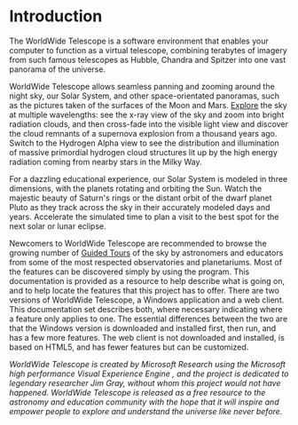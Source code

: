 # Introduction

The WorldWide Telescope is a software environment that enables your computer to function as a virtual telescope, combining terabytes of imagery from such famous telescopes as Hubble, Chandra and Spitzer into one vast panorama of the universe.

WorldWide Telescope allows seamless panning and zooming around the night sky, our Solar System, and other space-orientated panoramas, such as the pictures taken of the surfaces of the Moon and Mars. [Explore](explore.md) the sky at multiple wavelengths: see the x-ray view of the sky and zoom into bright radiation clouds, and then cross-fade into the visible light view and discover the cloud remnants of a supernova explosion from a thousand years ago. Switch to the Hydrogen Alpha view to see the distribution and illumination of massive primordial hydrogen cloud structures lit up by the high energy radiation coming from nearby stars in the Milky Way.

For a dazzling educational experience, our Solar System is modeled in three dimensions, with the planets rotating and orbiting the Sun. Watch the majestic beauty of Saturn's rings or the distant orbit of the dwarf planet Pluto as they track across the sky in their accurately modeled days and years. Accelerate the simulated time to plan a visit to the best spot for the next solar or lunar eclipse.

Newcomers to WorldWide Telescope are recommended to browse the growing number of [Guided Tours](guidedtours.md) of the sky by astronomers and educators from some of the most respected observatories and planetariums. Most of the features can be discovered simply by using the program. This documentation is provided as a resource to help describe what is going on, and to help locate the features that this project has to offer. There are two versions of WorldWide Telescope, a Windows application and a web client. This documentation set describes both, where necessary indicating where a feature only applies to one. The essential differences between the two are that the Windows version is downloaded and installed first, then run, and has a few more features. The web client is not downloaded and installed, is based on HTML5, and has fewer features but can be customized.

_WorldWide Telescope is created by Microsoft Research using the Microsoft high performance Visual Experience Engine , and the project is dedicated  to legendary researcher Jim Gray, without whom this project would not have happened. WorldWide Telescope is released as a free resource to the astronomy and education community with the hope that it will inspire and empower people to explore and understand the universe like never before._
